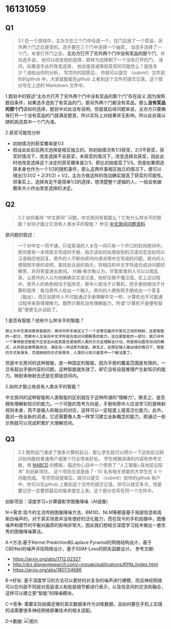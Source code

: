 # 16131059 
## Q1

> 3.1 在一个游戏中，主办方在三个门中任选一个，在门后放了一个奖品，另外两个门之后是空的。选手要在三个门中选择一个抽奖。 当选手选择了一个门，未曾打开门之前，**主办方打开了另外两个门中没有奖品的那个门**，并向选手说， 他可以改变他的选择，即转为选择剩下一个没有打开的门。 请问，如果选手此时改变选择， 他会提高或降低获奖的可能性么？提高多少？请给出你的分析。 写完你的回答后， 你就可以提交 （submit）文件到你的github 中，大家就能能在github 上看到这个文件的提交记录。这个部分写在上述的 Markdown 文件中。

1.题目中的叙述“主办方打开了另外两个门中没有奖品的那个门”存在歧义
    因为按照题目条件，如果选手选到了有奖品的门，那另外两个门都没有奖品。那么**没有奖品的那个门**该如何选择，题目中对此没有说明。但是就后续问题来说，主办方只要确保打开一个没有奖品的门就满足题意，所以实际上对结果并无影响，所以此处我以随机挑选其中一个门为准。

2.获奖可能性分析
 - 初始情况的获奖概率是1/3
 - 假设此处前后两次选择是相互独立的。则初始情况有1/3获奖，2/3不获奖，获奖的情况下，改变选择不会获奖，未获奖的情况下，改变选择会获奖，因此此时他改变选择这个决定的获奖概率是2/3，即比初始提高了1/3。但是如果把选择本身也作为一个1/2的随机事件，那么这两件事相互独立的情况下，便可以得出(1/3*1/2 + 2/3*1/2) = 1/2，主办方做这样的改动确实提高了获奖的可能性。但事实上，选择肯定不是简单1/2的选择，想清楚整个逻辑的人，一般会依据概率大小作出改变选择的决定。

## Q2
> 3.2 如何看待 “中文房间” 问题，中文房间有智能么？它有什么样水平的智能？如何才能让它具有人类水平的智能？ 参见 [中文房间问题资料](https://www.bing.com/search?setmkt=zh-CN&q=%E4%B8%AD%E6%96%87%E6%88%BF%E9%97%B4+%E9%97%AE%E9%A2%98)

原问题的叙述：
>	一个对中文一窍不通，只说英语的人关在一间只有一个开口的封闭房间中。房间里有一本用英文写成的手册，指示该如何处理收到的汉语讯息及如何以汉语相应地回复。房外的人不断向房间内递进用中文写成的问题。房内的人便按照手册的说明，查找到合适的指示，将相应的中文字符组合成对问题的解答，并将答案递出房间。
	约翰·希尔勒认为，尽管房里的人可以以假乱真，让房外的人以为他确确实实说汉语，他却压根不懂汉语。在上述过程中，房外人的角色相当于程序员，房中人相当于计算机，而手册则相当于计算机程序：每当房外人给出一个输入，房内的人便依照手册给出一个答复（输出）。而正如房中人不可能通过手册理解中文一样，计算机也不可能通过程序来获得理解力。既然计算机没有理解能力，所谓“计算机于是便有智能”便更无从谈起了。

1.是否有智能？他有什么样水平的智能？

    我认为中文房间是有智能的，房间中的手册定义了一个足够完备的中英文之间的映射，这是智能的一部分，而房中人又有将中文字符组合成对问题解答的能力，这也是智能的一部分。我们评判一个事物是否智能不应该去纠结其是否是按照人类的方式去理解去行动，而是类似图灵测试的模式，从外部去做黑箱测试，满足这一测试即为智能。换言之，在限定输入输出域的情况下，智能的方式有很多，完成映射的方式有很多，人类的认知只是其中一个解法罢了。

但是中文房间的这种智能，是一种固定的智能，因为手册的覆盖范围是有限的，一旦有超出手册内容的问题，这种智能就失效了。即它没有自我推理产生新知识的能力，映射来映射去还是在原始空间内。

2.如何才能让他具有人类水平的智能？

中文房间的这种智能和人类智能的区别就在于这种所谓的“理解力”，换言之，是否拥有理解新知识的能力。一个可能的思考方向是，手册和房中人应该学习的是映射规则本身，而不是输入和输出的对应，这样可以一定程度上提高泛化能力。此外，面对一些全新的词语，它还需要像人类一样学习建立全新概念的能力，即通过一些示例就可以完成积累扩大理解空间。

## Q3

> 3.3 既然这门课讲了很多计算机前沿，那么学生就可以预计一下这些前沿知识如何能给普通用户或某个行业带来好处。 学生根据讲课的内容和参考文献，用 [NABCD](https://www.cnblogs.com/xinz/archive/2010/12/01/1893323.html) 的模板，描述你心目中一个使用了 “人工智能+其他前沿技术” 的创新项目。 这个项目应该是由 7 - 10 名有相关技能的大学生在 4 个月能完成。 写完项目提案后，就可以提交 （submit）到你的github 账户中，你可以在github 上看到这个文件的提交记录。你可以提交多次，但是要记住一定要把最后的版本提交上来。这个部分也写在同一个文件中。

创新项目：深度学习+计算摄影学图像降噪（AI成像）

N->需求:现今的主流传统图像降噪方法，BM3D，NLM等都是基于局部信息和高斯白噪声的，对于真实场景并没有很好的泛化能力，而在现今的手机拍摄中，图像噪声和细节的平衡对画质的影响非常大，因此我们想结合深度学习技术做出一套优秀的图像降噪算法。

A->方法:基于Kernel Prediction和Laplace Pyramid的网络结构设计，基于CBDNet的噪声评估网络设计，基于SSIM-Loss的损失函数设计。
  参考文献:
  - https://arxiv.org/abs/1712.02327
  - http://drz.disneyresearch.com/~jnovak/publications/KPAL/index.html
  - https://arxiv.org/abs/1807.04686
  
B->好处: 基于深度学习的方法可以更好的对复杂的噪声进行建模，而且神经网络可以在内部不同层对高层语义和低层细节都进行表示，以及信息间的交流和融合，这样可以建立更“智能”的降噪模块。

C->竞争: 需要实际拍摄足够的真实数据来作为训练数据，且如何要在手机上实践的话需要很多神经网络部署技术的相关适配。

D->数据: ![图片](https://github.com/PaParaZz1/E-challenge-homework/blob/master/denoise.png)
